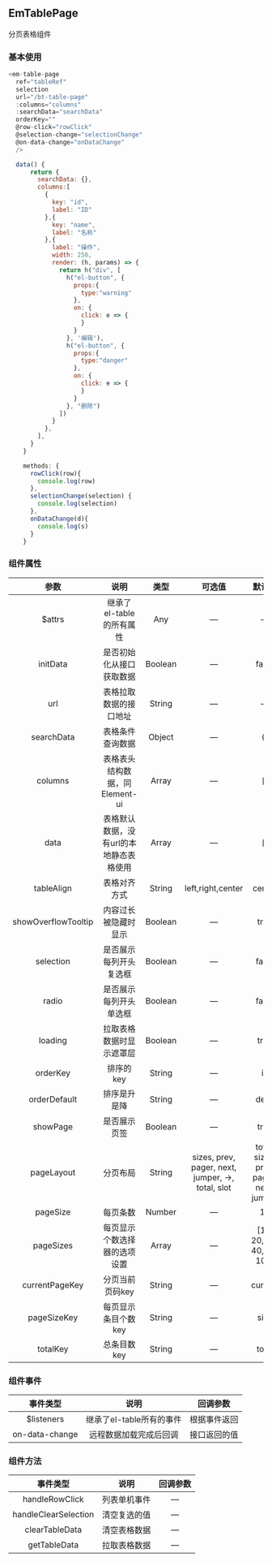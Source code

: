 ## EmTablePage

分页表格组件

### 基本使用

````javascript
<em-table-page
  ref="tableRef"
  selection
  url="/bt-table-page"
  :columns="columns"
  :searchData="searchData"
  orderKey=""
  @row-click="rowClick"
  @selection-change="selectionChange"
  @on-data-change="onDataChange"
  />

  data() {
      return {
        searchData: {},
        columns:[
          {
            key: "id",
            label: "ID"
          },{
            key: "name",
            label: "名称"
          },{
            label: "操作",
            width: 250,
            render: (h, params) => {
              return h("div", [
                h("el-button", {
                  props:{
                    type:"warning"
                  },
                  on: {
                    click: e => {
                    }
                  }
                }, '编辑'),
                h("el-button", {
                  props:{
                    type:"danger"
                  },
                  on: {
                    click: e => {
                    }
                  }
                }, "删除")
              ])
            }
          },
        ],
      }
    }

    methods: {
      rowClick(row){
        console.log(row)
      },
      selectionChange(selection) {
        console.log(selection)
      },
      onDataChange(d){
        console.log(s)
      }
    }
````

### 组件属性

|         参数          |          说明           |   类型    |                        可选值                        |                   默认值                   |
|:-------------------:|:---------------------:|:-------:|:-------------------------------------------------:|:---------------------------------------:|
|       $attrs        |   继承了el-table的所有属性    |   Any   |                         —                         |                    —                    |
|      initData       |     是否初始化从接口获取数据      | Boolean |                         —                         |                  false                  |
|         url         |      表格拉取数据的接口地址      | String  |                         —                         |                    —                    |
|     searchData      |       表格条件查询数据        | Object  |                         —                         |                   {}                    |
|       columns       | 表格表头结构数据，同Element-ui  |  Array  |                         —                         |                   []                    |
|        data         | 表格默认数据，没有url的本地静态表格使用 |  Array  |                         —                         |                   []                    |
|     tableAlign      |        表格对齐方式         | String  |                 left,right,center                 |                 center                  |
| showOverflowTooltip |      内容过长被隐藏时显示       | Boolean |                         —                         |                  true                   |
|      selection      |      是否展示每列开头复选框      | Boolean |                         —                         |                  false                  |
|        radio        |      是否展示每列开头单选框      | Boolean |                         —                         |                  false                  |
|       loading       |     拉取表格数据时显示遮罩层      | Boolean |                         —                         |                  true                   |
|      orderKey       |        排序的key         | String  |                         —                         |                   id                    |
|    orderDefault     |        排序是升是降         | String  |                         —                         |                  desc                   |
|      showPage       |        是否展示页签         | Boolean |                         —                         |                  true                   |
|     pageLayout      |         分页布局          | String  | sizes, prev, pager, next, jumper, ->, total, slot | total, sizes, prev, pager, next, jumper |
|      pageSize       |         每页条数          | Number  |                         —                         |                   10                    |
|      pageSizes      |    每页显示个数选择器的选项设置     |  Array  |                         —                         |        [10, 20, 30, 40, 50, 100]        |
|   currentPageKey    |       分页当前页码key       | String  |                         —                         |                 current                 |
|     pageSizeKey     |      每页显示条目个数key      | String  |                         —                         |                  size                   |
|      totalKey       |        总条目数key        | String  |                         —                         |                  total                  |

### 组件事件

|      事件类型      |        说明        |  回调参数  |
|:--------------:|:----------------:|:------:|
|   $listeners   | 继承了el-table所有的事件 | 根据事件返回 |
| on-data-change |   远程数据加载完成后回调    | 接口返回的值 |

### 组件方法

|         事件类型         |   说明   | 回调参数 |
|:--------------------:|:------:|:----:|
|    handleRowClick    | 列表单机事件 |  —   |
| handleClearSelection | 清空复选的值 |  —   |
|    clearTableData    | 清空表格数据 |  —   |
|     getTableData     | 拉取表格数据 |  —   |
